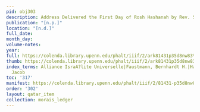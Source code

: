 ```yaml
---
pid: obj303
description: Address Delivered the First Day of Rosh Hashanah by Rev. S. Morais.
publication: "[n.p.]"
location: "[n.d.]"
full_date:
month_day:
volume-notes:
year:
full: https://colenda.library.upenn.edu/phalt/iiif/2/ark81431p35d8nw83%2FSHA256E-s7530030--fcabd4163df0f5c4b144eb5fbb7d264df864fbfe7d8d0a71dc9dff1f11e10f04.jpeg/full/3500,/0/default.jpg
thumb: https://colenda.library.upenn.edu/phalt/iiif/2/ark81431p35d8nw83%2FSHA256E-s7530030--fcabd4163df0f5c4b144eb5fbb7d264df864fbfe7d8d0a71dc9dff1f11e10f04.jpeg/full/!200,200/0/default.jpg
index_terms: Alliance IsraA?lite Universelle|Faustmann, Bernhardt H.|Hanuccah|Kaufmann,
  Jacob
toc: '317'
manifest: https://colenda.library.upenn.edu/phalt/iiif/2/81431-p35d8nw83/manifest
order: '302'
layout: qatar_item
collection: morais_ledger
---
```

